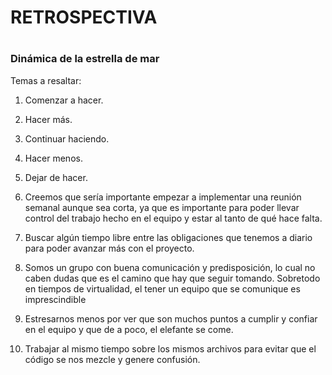 <h1>RETROSPECTIVA<h1>
<h3>Dinámica de la estrella de mar</h3>
Temas a resaltar:

1. Comenzar a hacer.
2. Hacer más.
3. Continuar haciendo.
4. Hacer menos.
5. Dejar de hacer.

1. Creemos que sería importante empezar a implementar una reunión semanal aunque sea corta, ya que es importante para poder llevar control del trabajo hecho en el equipo y estar al tanto de qué hace falta.

2. Buscar algún tiempo libre entre las obligaciones que tenemos a diario para poder avanzar más con el proyecto.

3. Somos un grupo con buena comunicación y predisposición, lo cual no caben dudas que es el camino que hay que seguir tomando. Sobretodo en tiempos de virtualidad, el tener un equipo que se comunique es imprescindible

4. Estresarnos menos por ver que son muchos puntos a cumplir y confiar en el equipo y que de a poco, el elefante se come.

5. Trabajar al mismo tiempo sobre los mismos archivos para evitar que el código se nos mezcle y genere confusión.

